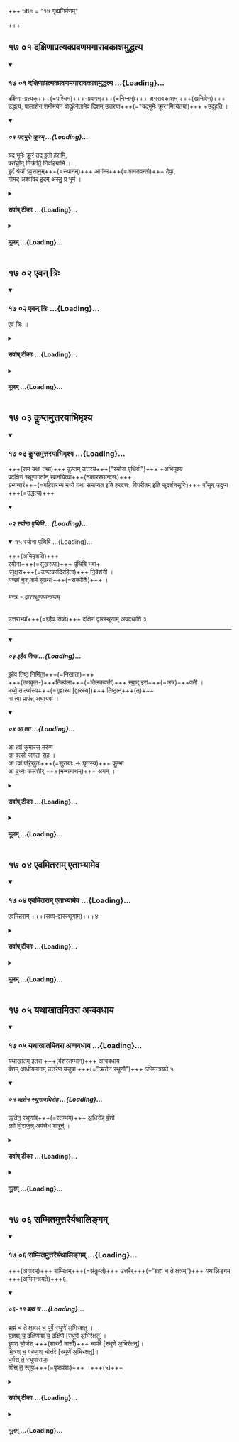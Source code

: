 +++
title = "१७ गृह्यनिर्मणम्"

+++


## १७ ०१ दक्षिणाप्रत्यक्प्रवणमगारावकाशमुद्धत्य

<div class="js_include" includetitle="true" newlevelforh1="3" unfilled url="/vedAH_yajuH/taittirIyam/sUtram/ApastambaH/gRhyam/sUtra-pAThaH/vishvAsa-prastutiH/17_gRhyanirmaNam/17_01_daxiNApratyakpravaNamagArAvakAshamuddhatya.md">
<details open><summary><h3>१७ ०१ दक्षिणाप्रत्यक्प्रवणमगारावकाशमुद्धत्य ...{Loading}...</h3></summary>

दक्षिणा-प्रत्यक्+++(=पश्चिम)+++-प्रवणम्+++(=निम्नम्)+++ अगरावकाशम् +++(खनित्रेण)+++ उद्धत्य, पालाशेन शमीमयेन वोदूहेनैतामेव दिशम् उत्तरया+++(="यद्भूमेः क्रूर"मित्येतया)+++ +उदूहति ॥

<div class="js_include bg-light-yellow" includetitle="false" newlevelforh1="2" unfilled="" url="/vedAH_yajuH/taittirIyam/sUtram/ApastambaH/gRhyam/ekAgnikANDam/vishvAsa-prastutiH/2_15/01_yadbhUmeH_krUram.md">
<details open><summary><h5>०१ यद्भूमेः क्रूरम् ...{Loading}...</h5></summary>


यद् भूमेः॑ क्रू॒रं तद् इ॒तो ह॑रामि॒,  
परा॑ची॒न् निर्ऋ॑तिं॒ निर्वा॑हयामि ।  
इ॒दँ श्रेयो॑ ऽव॒सान॒म्+++(=स्थानम्)+++ आग॑न्म+++(=आगतवन्तो)+++ देवा॒,  
गोम॒द् अश्वा॑वद् इ॒दम् अ॑स्तु॒ प्र भूम॑ ।

</details>
</div>
</details>
</div>
<div class="js_include collapsed" newlevelforh1="4" title="सर्वाष् टीकाः" unfilled url="/vedAH_yajuH/taittirIyam/sUtram/ApastambaH/gRhyam/sUtra-pAThaH/sarvASh_TIkAH/17_gRhyanirmaNam/17_01_daxiNApratyakpravaNamagArAvakAshamuddhatya.md">
<details><summary><h4>सर्वाष् टीकाः ...{Loading}...</h4></summary>
<details><summary>Oldenberg</summary>

1. The ground for building a house should be inclined towards the south-west. He elevates the surface and sweeps (the earth) with a broom of Palāśa wood or of Sami wood, with the next (verse, M. II, 15, 1), in the same (south-west) direction;
</details>
<details><summary>हरदत्त-प्रस्तावः</summary>

यज्ञेष्वधिकरिष्यमाणस्य पुरुषस्य देहसंस्कारा व्याख्याताः ।
ते च "शालीनस्योदवसाय" इति वचनाभावे गृह एव कर्तव्याः ।
विधिवच्च निर्मिते गृहे ।
विधिवत् प्रवेशादपेक्षितायुर्यज्ञधनादिफलसिद्धिः ।
अतो मन्त्राम्नानक्रमप्राप्तो गृहनिर्माणप्रवेशयोर्विधिर्व्याख्यायते
</details>
<details><summary>हरदत्तः</summary>

अथ गृहसम्मानविधिः ।
गृहसम्मानं च न सर्वयज्ञादिवन्नित्यम् ।
नाप्यद्भुतकर्मप्रायश्चित्तादिवन्नैमित्तिकम् ।
किं तर्हि? काम्यम् ।
अतोऽक्रियायां न दोषः ।
क्रियायां चोदगयनादिनियमः ।
तत्र यस्मिन् प्रदेशेऽगारं चिकीर्षितं सोऽगारावकाशः स **दक्षिणाप्रत्यक्प्रवणो** भवति ।
दक्षिणा-प्रतीच्योरन्तराले निम्ना भवति ।
एवंविधे देशे अगारं कर्तव्यमित्यर्थः ।
**तमगारावकाशं उद्धन्ति** खनित्रेण खनति यथा पांसव उत्पद्यन्ते ।
उद्धत्य तान् पांसून् पालाशेन शमीयेन वो**दूहेन** एतामेव दिशं प्रति उत्तरयर्चा "यद्भूमेः क्रूरम्"इत्येतया **उदूहति** उन्नतात् प्रदेशात् अवनते प्रापयति ।
उदूह्यतेऽनेनेत्युदूहः ॥१॥
</details>
<details><summary>सुदर्शनः</summary>

योऽगारार्थत्वेनाभिप्रेतोऽवकाशो भूमिभागो **दक्षिणाप्रत्यक्प्रवणः** दक्षिणाप्रतीच्यां नैर्ऋत्यां दिशि निम्नस्त**मुद्धत्य** खनित्रादिना पांसू(१)नुत्खाद्य **पालाशेन शमीमयेन वोदूहेन,** उदूह्यन्ते देशान्तरं प्राप्यन्ते पांसवोऽनेनेत्युदूहः; वादुलूक इत्यर्थः। तेनैतामेव कोणदिशं **उत्तरया** "यद्भूमेः क्रूरम्" इत्येतयो**दूहति** ॥१॥
</details>
</details>
</div>
<div class="js_include collapsed" newlevelforh1="4" title="मूलम्" unfilled url="/vedAH_yajuH/taittirIyam/sUtram/ApastambaH/gRhyam/sUtra-pAThaH/mUlam/17_gRhyanirmaNam/17_01_daxiNApratyakpravaNamagArAvakAshamuddhatya.md">
<details><summary><h4>मूलम् ...{Loading}...</h4></summary>

दक्षिणाप्रत्यक्प्रवणमगारावकाशमुद्धत्य पलाशेन शमीमयेन वोदूहेनैतामेव दिशमुत्तरयोदूहति ॥  

</details>
</div>

  

## १७ ०२ एवन् त्रिः

<div class="js_include" includetitle="true" newlevelforh1="3" unfilled url="/vedAH_yajuH/taittirIyam/sUtram/ApastambaH/gRhyam/sUtra-pAThaH/vishvAsa-prastutiH/17_gRhyanirmaNam/17_02_evan_triH.md">
<details open><summary><h3>१७ ०२ एवन् त्रिः ...{Loading}...</h3></summary>

एवं त्रिः ॥  

</details>
</div>
<div class="js_include collapsed" newlevelforh1="4" title="सर्वाष् टीकाः" unfilled url="/vedAH_yajuH/taittirIyam/sUtram/ApastambaH/gRhyam/sUtra-pAThaH/sarvASh_TIkAH/17_gRhyanirmaNam/17_02_evan_triH.md">
<details><summary><h4>सर्वाष् टीकाः ...{Loading}...</h4></summary>
<details><summary>Oldenberg</summary>

2. In the same way three times.
</details>
<details><summary>हरदत्तः</summary>

एवं त्रिरुद्धत्य उधूहति ॥२॥
</details>
<details><summary>सुदर्शनः</summary>

उदूहतीति सम्बन्धः ।
अत्र द्वितीयतृतीययोरप्युदूहयोः मन्त्रावृत्तिः, एवमिति वचनात् ।
अन्यथा उत्तरया त्रिरुदूहतीत्येव ब्रूयात्, "एवं त्रिः" इति सूत्रान्तरं नारभेत ॥२॥
</details>
</details>
</div>
<div class="js_include collapsed" newlevelforh1="4" title="मूलम्" unfilled url="/vedAH_yajuH/taittirIyam/sUtram/ApastambaH/gRhyam/sUtra-pAThaH/mUlam/17_gRhyanirmaNam/17_02_evan_triH.md">
<details><summary><h4>मूलम् ...{Loading}...</h4></summary>

एवं त्रिः।

</details>
</div>

## १७ ०३ कॢप्तमुत्तरयाभिमृश्य

<div class="js_include" includetitle="true" newlevelforh1="3" unfilled url="/vedAH_yajuH/taittirIyam/sUtram/ApastambaH/gRhyam/sUtra-pAThaH/vishvAsa-prastutiH/17_gRhyanirmaNam/17_03_kLLiptamuttarayAbhimRshya.md">
<details open><summary><h3>१७ ०३ कॢप्तमुत्तरयाभिमृश्य ...{Loading}...</h3></summary>

+++(समं यथा तथा)+++ कॢप्तम् उत्तरय+++("स्योना पृथिवी")+++ +अभिमृश्य  
प्रदक्षिणं स्थूणागर्तान् खानयित्वा+++(नकारस्छान्दसः)+++  
ऽभ्यन्तरं+++(=बहिरारभ्य मध्ये यथा समाप्यत इति हरदत्तः, विपरीतम् इति सुदर्शनसूरिः)+++ पाँसून् उदुप्य +++(=उद्धत्य)+++  

<div class="js_include bg-light-yellow" includetitle="true" newlevelforh1="2" unfilled="" url="/vedAH_yajuH/taittirIyam/sUtram/ApastambaH/gRhyam/ekAgnikANDam/vishvAsa-prastutiH/2_15/02_syonA_pRthivi.md">
<details open><summary><h5>०२ स्योना पृथिवि ...{Loading}...</h5></summary>
<div class="js_include" includetitle="false" newlevelforh1="2" unfilled="" url="/vedAH_Rk/shAkalam/saMhitA/vishvAsa-prastutiH/01/022/15_syonA_pRthivi.md">
<details open><summary><h7>१५ स्योना पृथिवि ...{Loading}...</h7></summary>


+++(अभिमृशति)+++  
स्यो॒ना+++(=सुखरूपा)+++ पृ॑थिवि॒ भवा॑+  
ऽनृक्ष॒रा+++(=कण्टकादिरहिता)+++ नि॒वेश॑नी ।  
यच्छा॑ न॒श् शर्म॑ स॒प्रथाः॑+++(=सकीर्तिः)+++ ।

</details>
</div>
</details>
</div>   

###### मन्त्रः - द्वारस्थूणामन्त्रणम्
उत्तराभ्यां+++(=इहैव तिष्ठे)+++ दक्षिणं द्वारस्थूणाम् अवदधाति ३  

__________________
<div class="js_include bg-light-yellow" includetitle="false" newlevelforh1="2" unfilled="" url="/vedAH_yajuH/taittirIyam/sUtram/ApastambaH/gRhyam/ekAgnikANDam/vishvAsa-prastutiH/2_15/03_ihaiva_tiShTha.md">
<details open><summary><h5>०३ इहैव तिष्ठ ...{Loading}...</h5></summary>


इ॒हैव ति॑ष्ठ॒ निमि॑ता॒+++(=निखाता)+++  
+++(तक्षकृत-)+++तिल्व॑ला+++(=तिलकवती)+++ स्या॒द् इरा॑+++(=अन्न)+++वती ।  
मध्ये॒ ताल्प्य॑स्य+++(=गृह्यस्य [द्वारस्य])+++ तिष्ठा॒न्+++(त्)+++  
मा त्वा॒ प्राप॑न्न् अघा॒यवः॑ ।  

</details>
</div>
<div class="js_include bg-light-yellow" includetitle="false" newlevelforh1="2" unfilled="" url="/vedAH_yajuH/taittirIyam/sUtram/ApastambaH/gRhyam/ekAgnikANDam/vishvAsa-prastutiH/2_15/04_A_tvA.md">
<details open><summary><h5>०४ आ त्वा ...{Loading}...</h5></summary>


आ त्वा॑ कुमा॒रस् तरु॑ण॒  
आ व॒त्सो जग॑ता स॒ह ।  
आ त्वा॑ परि॒स्रुतः॑+++(=सुरायाः → घृतस्य)+++ कु॒म्भा  
आ द॒ध्नः कल॑शीर् +++(मन्थनार्थम्)+++ अयन् ।  

</details>
</div>
</details>
</div>
<div class="js_include collapsed" newlevelforh1="4" title="सर्वाष् टीकाः" unfilled url="/vedAH_yajuH/taittirIyam/sUtram/ApastambaH/gRhyam/sUtra-pAThaH/sarvASh_TIkAH/17_gRhyanirmaNam/17_03_kLLiptamuttarayAbhimRshya.md">
<details><summary><h4>सर्वाष् टीकाः ...{Loading}...</h4></summary>
<details><summary>Oldenberg</summary>

3. He touches the ground, which has thus been prepared, with the next (verse, II, 15, 2). Then he has the pits for the posts dug from left to right, throws the earth (from the pits) towards the inside (of the building-ground), and erects the right doorpost with the next two (verses, M. II, 15, 3. 4)
</details>
<details><summary>हरदत्तः</summary>

एवमुदूह्य ततस्तं भूमिभागं कल्पयन्ति यथा सर्वतस्समं सम्पद्यते ।
ततः तं कॢप्तं उत्तरयर्चा "स्योना पृथिवी"त्येतयाभिमृशति ।
ततः **प्रदक्षिणं स्थूणागर्तान्** खानयति नकारश्छान्दसः ।
**अभ्यन्तरं च** बहिरारभ्य मध्ये यथा समाप्यते तथेत्यर्थः ।
तत्र मध्यस्थूणासु वंशधारणार्थासु प्रदक्षिणमिति चाभ्यन्तरमिति च विशेषणस्यासम्भवात् पर्यन्तास्वेव भवति ।
तत्र प्राग्द्वारेऽगारे दक्षिणद्वारस्थूणागर्तमारभ्य प्रदक्षिणमोत्तरस्मात् द्वारस्थूणागर्तात् खानयित्वा ततो यावत्यो मध्यमस्थूणाः तावतीनां दक्षिणादारभ्योदगपवर्गः ।
एवमन्यथाद्वारेऽप्यगारे यथासम्भवं प्रदक्षिणमभ्यन्तरत्वं च सम्पाद्यम् ।
एवं **खानयित्वा** गर्तेभ्यः पासूनुदूप्य उद्धत्य तत **उत्तराभ्यां** ऋग्भ्यां "इहैव तिष्ठ" इत्येताभ्यां दक्षिणाद्वारस्थूणां गर्ते **अवदधाति** ॥३॥
</details>
<details><summary>सुदर्शनः</summary>

कॢप्तमुदूहेन प्रागुदक्प्रवणं कृतं **उत्तरया** "स्योना पृथिवि" इत्यनया** अभिमृश्य स्थूणागर्तान्** स्थूणानां (१)विभागार्थान् गर्तान् कर्मकरैः प्रदक्षिणं **खानयित्वा**भ्यन्तरमारभ्य, न बहिः, **पांसूनुदुप्य उत्तराभ्यां** "इहैव तिष्ठ" इत्येताभ्यां **दक्षिणां** निष्क्रामत एव, न प्रविशतः, द्वारस्थूणामवटे **अवदधाति ।**
अत्र प्रादक्षिण्यस्य चाभ्यन्तरत्वस्य च विधानं पर्यन्तीयास्वेव स्थूणासु; न तु मध्यमासु ॥३॥
</details>
</details>
</div>
<div class="js_include collapsed" newlevelforh1="4" title="मूलम्" unfilled url="/vedAH_yajuH/taittirIyam/sUtram/ApastambaH/gRhyam/sUtra-pAThaH/mUlam/17_gRhyanirmaNam/17_03_kLLiptamuttarayAbhimRshya.md">
<details><summary><h4>मूलम् ...{Loading}...</h4></summary>

कॢप्तमुत्तरयाभिमृश्य प्रदक्षिणं स्थूणागर्तान् खानयित्वाभ्यन्तरं पाँसूनुदूप्योत्तराभ्यां दक्षिणा द्वारस्थूणामवदधाति ॥

</details>
</div>

## १७ ०४ एवमितराम् एताभ्यामेव

<div class="js_include" includetitle="true" newlevelforh1="3" unfilled url="/vedAH_yajuH/taittirIyam/sUtram/ApastambaH/gRhyam/sUtra-pAThaH/vishvAsa-prastutiH/17_gRhyanirmaNam/17_04_evamitarAm_etAbhyAmeva.md">
<details open><summary><h3>१७ ०४ एवमितराम् एताभ्यामेव ...{Loading}...</h3></summary>

एवमितराम् +++(सव्य-द्वारस्थूणाम्)+++४

</details>
</div>
<div class="js_include collapsed" newlevelforh1="4" title="सर्वाष् टीकाः" unfilled url="/vedAH_yajuH/taittirIyam/sUtram/ApastambaH/gRhyam/sUtra-pAThaH/sarvASh_TIkAH/17_gRhyanirmaNam/17_04_evamitarAm_etAbhyAmeva.md">
<details><summary><h4>सर्वाष् टीकाः ...{Loading}...</h4></summary>
<details><summary>Oldenberg</summary>

4. In the same way the other (door-post).
</details>
<details><summary>हरदत्तः</summary>

एताभ्यामेव द्वाभ्यामृग्भ्यां **इतरां** उत्तराञ्च द्वारस्थूणां अवदधातीत्यर्थः। इह दक्षिणामितरामिति निष्क्रमतः सव्यदक्षिणे प्रत्येतव्ये; न प्रविशतः ॥४॥
</details>
<details><summary>सुदर्शनः</summary>

**इतरां** सव्यां द्वारस्थूणां **एवं** "इहैव तिष्ठ" इत्येताभ्यामेवावदधाति ॥४॥
</details>
</details>
</div>
<div class="js_include collapsed" newlevelforh1="4" title="मूलम्" unfilled url="/vedAH_yajuH/taittirIyam/sUtram/ApastambaH/gRhyam/sUtra-pAThaH/mUlam/17_gRhyanirmaNam/17_04_evamitarAm_etAbhyAmeva.md">
<details><summary><h4>मूलम् ...{Loading}...</h4></summary>

एवमितराम्।

</details>
</div>

## १७ ०५ यथाखातमितरा अन्ववधाय

<div class="js_include" includetitle="true" newlevelforh1="3" unfilled url="/vedAH_yajuH/taittirIyam/sUtram/ApastambaH/gRhyam/sUtra-pAThaH/vishvAsa-prastutiH/17_gRhyanirmaNam/17_05_yathAkhAtamitarA_anvavadhAya.md">
<details open><summary><h3>१७ ०५ यथाखातमितरा अन्ववधाय ...{Loading}...</h3></summary>

यथाखातम् इतरा +++(वंशस्तम्भान्)+++ अन्ववधाय  
वँशम् आधीयमानम् उत्तरेण यजुषा +++(="ऋतेन स्थूणौ")+++ ऽभिमन्त्रयते ५

<div class="js_include bg-light-yellow" includetitle="false" newlevelforh1="2" unfilled="" url="/vedAH_yajuH/taittirIyam/sUtram/ApastambaH/gRhyam/ekAgnikANDam/vishvAsa-prastutiH/2_15/05_Rtena_sthUNAvadhiroha.md">
<details open><summary><h5>०५ ऋतेन स्थूणावधिरोह ...{Loading}...</h5></summary>


ऋ॒तेन॒ स्थूणा॑व्+++(=स्तम्भम्)+++ अ॒धिरो॑ह वँ॒शो  
ऽग्रो वि॒राज॒न्न् अप॑सेध शत्रून्॑ ।  

</details>
</div>
</details>
</div>
<div class="js_include collapsed" newlevelforh1="4" title="सर्वाष् टीकाः" unfilled url="/vedAH_yajuH/taittirIyam/sUtram/ApastambaH/gRhyam/sUtra-pAThaH/sarvASh_TIkAH/17_gRhyanirmaNam/17_05_yathAkhAtamitarA_anvavadhAya.md">
<details><summary><h4>सर्वाष् टीकाः ...{Loading}...</h4></summary>
<details><summary>Oldenberg</summary>

5. Having erected after (the door-posts) the other (posts) in the same order in which (the pits) have been dug, he recites the next Yajus (II, 15, 5) over the ridge-pole when it is placed (on the posts),
</details>
<details><summary>हरदत्तः</summary>

द्वारस्थूणयोः यथाखातं अवधानं मन्त्रवच्च ।
इतरासां तु **यथाखातं** येन क्रमेण गर्ताः खाताः तेनावधानं तूष्णीम् ।
एवं सर्वास्ववहितासु मध्यमस्थूणासु वंश(१)मादधति कर्मकर्तारः ।
**तैराधीयमानं वंशमुत्तरेण यजुषा** "ऋतेन स्थूणा"वित्यनेना**भिमन्त्रयते ।**
वंशग्रहणेन च पृष्ठवंशो गृह्यते, मुख्यत्वात् ।
व्यक्तञ्चैतत् भारद्वाजके "ऋतेन स्थूणे"ति पृष्ठवंशमधिरोपयती"ति ।
तत्र मन्त्रे स्थूणाविति छान्दसो लिङ्गव्यत्ययः ।
द्विवचनञ्च यथासम्भवं द्रष्टव्यम् ॥५॥
</details>
<details><summary>सुदर्शनः</summary>

**यथाखातं** खननक्रमेण **इतराः** स्थूणाः तूष्णी**मन्ववधाय** वंशं स्तूपं स्थूणास्वाधीयमानं **उत्तरेण यजुषा** "ऋतेन स्थूणावधिरोह" इत्यनेनाभिमन्त्रयते ॥५॥
</details>
</details>
</div>
<div class="js_include collapsed" newlevelforh1="4" title="मूलम्" unfilled url="/vedAH_yajuH/taittirIyam/sUtram/ApastambaH/gRhyam/sUtra-pAThaH/mUlam/17_gRhyanirmaNam/17_05_yathAkhAtamitarA_anvavadhAya.md">
<details><summary><h4>मूलम् ...{Loading}...</h4></summary>

यथाखातमितरा अन्ववधाय वँशमाधीयमानमुत्तरेण यजुषाऽभिमन्त्रयते।

</details>
</div>

## १७ ०६ सम्मितमुत्तरैर्यथालिङ्गम्

<div class="js_include" includetitle="true" newlevelforh1="3" unfilled url="/vedAH_yajuH/taittirIyam/sUtram/ApastambaH/gRhyam/sUtra-pAThaH/vishvAsa-prastutiH/17_gRhyanirmaNam/17_06_sammitamuttarairyathAlingam.md">
<details open><summary><h3>१७ ०६ सम्मितमुत्तरैर्यथालिङ्गम् ...{Loading}...</h3></summary>

+++(अगारम्)+++ सम्मितम्+++(=संकॢप्तं)+++ उत्तरैर्+++(="ब्रह्म च ते क्षत्रम्")+++ यथालिङ्गम् +++(अभिमन्त्रयते)+++६

<div class="js_include bg-light-yellow" includetitle="false" newlevelforh1="2" unfilled="" url="/vedAH_yajuH/taittirIyam/sUtram/ApastambaH/gRhyam/ekAgnikANDam/vishvAsa-prastutiH/2_15/06-11_brahma_cha.md">
<details open><summary><h5>०६-११ ब्रह्म च ...{Loading}...</h5></summary>


ब्रह्म॑ च ते क्ष॒त्रञ् च॒ पूर्वे॒ स्थूणे॑ अ॒भिर॑क्षतु ।  
य॒ज्ञश् च॒ दक्षि॑णाश् च॒ दक्षि॑णे [स्थूणे॑ अ॒भिर॑क्षतु]।  
इ॒षश् चो॒र्जश् +++(शारदौ मासौ)+++ चाप॑रे [स्थूणे॑ अ॒भिर॑क्षतु]।  
मि॒त्रश् च॒ वरु॑ण॒श् चोत्त॑रे [स्थूणे॑ अ॒भिर॑क्षतु]।  
ध॒र्मस् ते॒ स्थूणा॑राजः॒  
श्रीस् ते॒ स्तूपः॑+++(=पृष्ठवंशः)+++ ।+++(५)+++  

</details>
</div>
</details>
</div>
<div class="js_include collapsed" newlevelforh1="4" title="सर्वाष् टीकाः" unfilled url="/vedAH_yajuH/taittirIyam/sUtram/ApastambaH/gRhyam/sUtra-pAThaH/sarvASh_TIkAH/17_gRhyanirmaNam/17_06_sammitamuttarairyathAlingam.md">
<details><summary><h4>सर्वाष् टीकाः ...{Loading}...</h4></summary>
<details><summary>Oldenberg</summary>

6. The next (six) (Yajus formulas, II, 15, 6-11) over the (house when it is) finished, according to the characteristics contained in the single formulas.
</details>
<details><summary>हरदत्तः</summary>

ततस्तदगारं **सम्मितं** संकॢप्तं **उत्तरैर्मन्त्रैः** "ब्रह्म च ते क्षत्र"मित्यादिभिष्षड्भिः ।
किम्? अभिमन्त्रयते इत्येव ।
**यथालिङ्ग**मिति यस्यागाराङ्गस्य लिङ्गं यस्मिन्मन्त्रे दृश्यते तेन तदभिमुखो ऽगारमभिमन्त्रयत इत्यर्थः ।
यदापि पूर्वस्थूणा बद्धा तदापि द्वे एवाभिसन्धायाभिमन्त्रणम् ।
अगारस्य द्विवचनसंयोगात् ।
एवं सर्वत्र अगारमध्ये यः स्थूणाराजः स्तूपः ।
पृष्ठवंशः। अत्रैके स्थूणालिङ्गेषु चतुर्षु मन्त्रेषु "स्थूणे अभिरक्षतु" इत्येवमनुषङ्गमिच्छन्ति ।
यज्ञश्च दक्षिणाश्च दक्षिणे स्थूणे अभिरक्षतु इति ।
अन्ये "ते" शब्दस्यापि-यज्ञश्च ते दक्षिणाश्चेति ।
(२)साकांक्षत्वान्मन्त्राणाम्, नेति वयम् ।
दक्षिणा इषश्चोर्जश्चेतिबहुवचनान्तैः अभिरक्षत्वित्येकवचनान्तस्य सम्बन्धानुपपत्तेः, ऊहस्य चाविधानात् अभ्यातानवत् पाठाभावाच्च सर्वानुषङ्गेषु दृष्टस्यान्ते पुनः पाठस्याभावाच्च ।
यत्तु साकांक्षत्वमुक्तं तदपि नानुषङ्गहेतुः सन्निधिमात्रेणाकाङ्क्षाया निवर्तनात् ।
यदि वा धर्मस्ते स्थूणाराज श्रीस्ते इत्यत्राभिरक्षत्वित्यस्य नापेक्षा, द्वयोरपि प्रथमान्तत्वात् ।
एवं दक्षिणा इत्यादिकं प्रथमान्तं द्रष्टव्यम् ।
तस्मादाकाङ्क्षैव नास्ति ।
सन्निधानाच्च स्थूणाप्रतिपत्तिः ॥६॥
</details>
<details><summary>सुदर्शनः</summary>

**सम्मितं** निर्मितमगारं **उत्तरैः** "ब्रह्म च ते क्षत्रं च" इत्यादिभिः पञ्चभिर्मन्त्रैः **यथालिङ्गं** मन्त्रलिङ्गावगतदिङ्मुखोऽभिमन्त्रयते । तत्र पञ्चमेन मध्यमाभिमुखः, अनन्वितत्वात् ।
केचित्—षड्भिः ।
तत्र "धर्मस्ते स्थूणाराजः" इति मध्यमश्च "श्रीस्ते स्तूपः" इति पृष्ठवंशमिति ।
अत्र यद्यपि मन्त्रैरगारावयवास्स्थूणाः स्तूयन्ते; तथाप्येभिः स्थूणावदगारमेव स्तूयते, यथा पादवन्दनेन पादवानेव वन्द्यते ।
अत्र केचित्–द्वितीयादिषु त्रिषु मन्त्रेषु वाक्यसमाप्त्यर्थं "स्थूणे अभिरक्षतु" इत्याद्यनुषङ्गं मन्यन्ते ।
अन्ये "ते" शब्दस्यापि ।
तथा "धर्मस्ते" इत्यादौ अभिरक्षत्वित्यस्य च ।
अपरे तु–नैवेह कस्यचिद् क्वचिदप्यनुषङ्गः; अनुषज्यमानस्य वैरूप्यात्, अन्तेऽपि च पाठाभावाच्च ।
वाक्यसमाप्तिस्तु प्रकृततया बुद्धिस्थपदार्थान्वयात्सिध्यति, यथा(२)"इषे त्वा" (तै.सं.१-१-१.) इति मन्त्रस्य बुद्धिस्थच्छेदनान्वयात् छिनद्मीति वाक्यसमाप्तिरिति ॥६॥
</details>
</details>
</div>
<div class="js_include collapsed" newlevelforh1="4" title="मूलम्" unfilled url="/vedAH_yajuH/taittirIyam/sUtram/ApastambaH/gRhyam/sUtra-pAThaH/mUlam/17_gRhyanirmaNam/17_06_sammitamuttarairyathAlingam.md">
<details><summary><h4>मूलम् ...{Loading}...</h4></summary>

सम्मितमुत्तरैर्यथालिङ्गम्।

</details>
</div>
